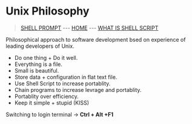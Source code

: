# Unix Philosophy

> [SHELL PROMPT](006_BASH_Shell.md) --- [HOME](../README.md) --- [WHAT IS SHELL SCRIPT](008_What_is_Shell_Script.md)

Philosophical approach to software development bsed on experience of leading developers of Unix.

* Do one thing + Do it well.
* Everything is a file.
* Small is beautiful.
* Store data + configuration in flat text file.
* Use Shell Script to increase portablity.
* Chain programs to increase levrage and portablity.
* Portablity over efficiency.
* Keep it simple + stupid (KISS)

Switching to login terminal -> **Ctrl + Alt +F1**